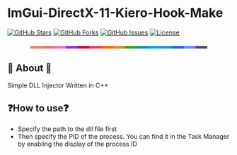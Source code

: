 # ImGui-DirectX-11-Kiero-Hook-Make

[![GitHub Stars](https://img.shields.io/github/stars/rediskazavr/ImGui-DirectX-11-Kiero-Hook-Make.svg?style=social&label=Star)](https://github.com/rediskazavr/ImGui-DirectX-11-Kiero-Hook-Make)
[![GitHub Forks](https://img.shields.io/github/forks/rediskazavr/ImGui-DirectX-11-Kiero-Hook-Make.svg?style=social&label=Fork)](https://github.com/rediskazavr/ImGui-DirectX-11-Kiero-Hook-Make)
[![GitHub Issues](https://img.shields.io/github/issues/rediskazavr/ImGui-DirectX-11-Kiero-Hook-Make.svg)](https://github.com/rediskazavr/ImGui-DirectX-11-Kiero-Hook-Make/issues)
[![License](https://img.shields.io/github/license/rediskazavr/ImGui-DirectX-11-Kiero-Hook-Make.svg)](https://github.com/rediskazavr/ImGui-DirectX-11-Kiero-Hook-Make/blob/master/LICENSE)

<p align="center">
  <img src="./docs/latte.png" width="400" />
</p>

## 📩 About 📩
Simple DLL Injector Written in C++

## ❓How to use❓
* Specify the path to the dll file first
* Then specify the PID of the process. You can find it in the Task Manager by enabling the display of the process ID
